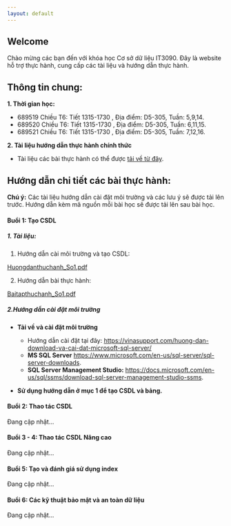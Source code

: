 ```yaml
---
layout: default
---
```


## Welcome

Chào mừng các bạn đến với khóa học Cơ sở dữ liệu IT3090. Đây là website hỗ trợ thực hành, cung cấp các tài liệu và hướng dẫn thực hành.

## Thông tin chung:

**1. Thời gian học:**

- 689519	 Chiều T6: Tiết 1315-1730 , Địa điểm: D5-305, Tuần: 5,9,14.
- 689520	 Chiều T6: Tiết 1315-1730 , Địa điểm: D5-305, Tuần: 6,11,15.
- 689521	 Chiều T6: Tiết 1315-1730 , Địa điểm: D5-305, Tuần: 7,12,16.

**2. Tài liệu hướng dẫn thực hành chính thức**

- Tài liệu các bài thực hành có thể được [tải về từ đây](/assets/course-materials/BaiThucHanh_2019.zip).

## Hướng dẫn chi tiết các bài thực hành:

**Chú ý:** Các tài liệu hướng dẫn cài đặt môi trường và các lưu ý sẽ được tải lên trước. Hướng dẫn kèm mã nguồn mỗi bài học sẽ được tải lên sau bài học.

#### Buổi 1: Tạo CSDL

##### 1. Tài liệu:
    
1. Hướng dẫn cài môi trường và tạo CSDL: 

[Huongdanthuchanh_So1.pdf](/assets/course-materials/BaiThucHanh_2019/Buoi1_TaoCSDL/Huongdanthuchanh_So1.pdf)

2. Hướng dẫn bài thực hành: 

[Baitapthuchanh_So1.pdf](/assets/course-materials/BaiThucHanh_2019/Buoi1_TaoCSDL/Baitapthuchanh_So1.pdf)

##### 2.Hướng dẫn cài đặt môi trường

- **Tải về và cài đặt môi trường**
    - Hướng dẫn cài đặt tại đây: <https://vinasupport.com/huong-dan-download-va-cai-dat-microsoft-sql-server/>
    - **MS SQL Server** <https://www.microsoft.com/en-us/sql-server/sql-server-downloads>.
    - **SQL Server Management Studio:** <https://docs.microsoft.com/en-us/sql/ssms/download-sql-server-management-studio-ssms>.

- **Sử dụng hướng dẫn ở mục 1 để tạo CSDL và bảng.**

#### Buổi 2: Thao tác CSDL

Đang cập nhật...

#### Buổi 3 - 4: Thao tác CSDL Nâng cao

Đang cập nhật...

#### Buổi 5: Tạo và đánh giá sử dụng index

Đang cập nhật...

#### Buổi 6: Các kỹ thuật bảo mật và an toàn dữ liệu

Đang cập nhật...